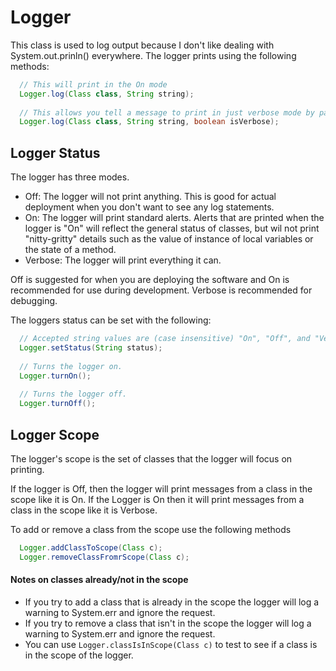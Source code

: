 # Logger

This class is used to log output because I don't like dealing with System.out.prinln() everywhere.
The logger prints using the following methods:

```java
  // This will print in the On mode
  Logger.log(Class class, String string);
  
  // This allows you tell a message to print in just verbose mode by passing true for isVerbose
  Logger.log(Class class, String string, boolean isVerbose);
```

## Logger Status

The logger has three modes.
- Off:     The logger will not print anything.
           This is good for actual deployment when you don't want to see any log statements.
- On:      The logger will print standard alerts. 
           Alerts that are printed when the logger is "On" will reflect the general status of classes, but wil not print "nitty-gritty"
           details such as the value of instance of local variables or the state of a method.
- Verbose: The logger will print everything it can.

Off is suggested for when you are deploying the software and On is recommended for use during development. Verbose is recommended for debugging.

The loggers status can be set with the following:

```java
  // Accepted string values are (case insensitive) "On", "Off", and "Verbose". Will throw an IllegalArgumentException if you get it wrong.
  Logger.setStatus(String status);
  
  // Turns the logger on.
  Logger.turnOn();
  
  // Turns the logger off.
  Logger.turnOff();
```

  
## Logger Scope

The logger's scope is the set of classes that the logger will focus on printing.

If the logger is Off, then the logger will print messages from a class in the scope like it is On.
If the Logger is On then it will print messages from a class in the scope like it is Verbose.

To add or remove a class from the scope use the following methods

```java
  Logger.addClassToScope(Class c);
  Logger.removeClassFromrScope(Class c);
```

#### Notes on classes already/not in the scope

- If you try to add a class that is already in the scope the logger will log a warning to System.err and ignore the request.
- If you try to remove a class that isn't in the scope the logger will log a warning to System.err and ignore the request.
- You can use `Logger.classIsInScope(Class c)` to test to see if a class is in the scope of the logger.